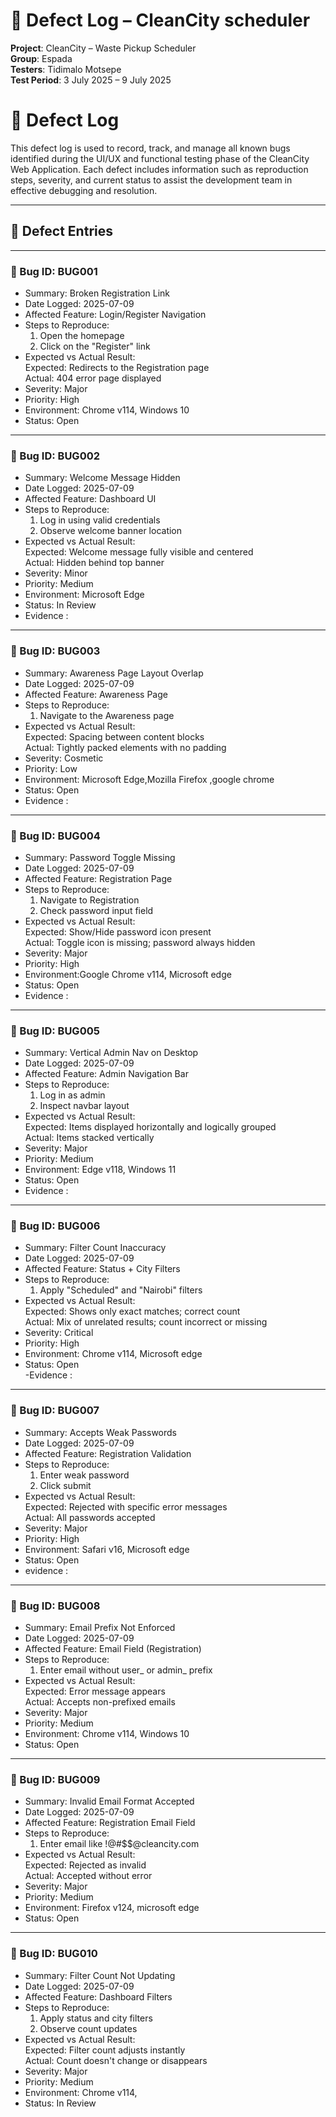 # 🐞 Defect Log – CleanCity scheduler

**Project**: CleanCity – Waste Pickup Scheduler  
**Group**: Espada  
**Testers**: Tidimalo Motsepe  
**Test Period**: 3 July 2025 – 9 July 2025  

# 🐞 Defect Log

This defect log is used to record, track, and manage all known bugs identified during the UI/UX and functional testing phase of the CleanCity Web Application. Each defect includes information such as reproduction steps, severity, and current status to assist the development team in effective debugging and resolution.

---

## 🔧 Defect Entries

---

### 🔹 Bug ID: BUG001
- Summary: Broken Registration Link  
- Date Logged: 2025-07-09  
- Affected Feature: Login/Register Navigation  
- Steps to Reproduce:  
  1. Open the homepage  
  2. Click on the "Register" link  
- Expected vs Actual Result:  
  Expected: Redirects to the Registration page  
  Actual: 404 error page displayed  
- Severity: Major  
- Priority: High  
- Environment: Chrome v114, Windows 10  
- Status: Open  
 

---

### 🔹 Bug ID: BUG002
- Summary: Welcome Message Hidden  
- Date Logged: 2025-07-09  
- Affected Feature: Dashboard UI  
- Steps to Reproduce:  
  1. Log in using valid credentials  
  2. Observe welcome banner location  
- Expected vs Actual Result:  
  Expected: Welcome message fully visible and centered  
  Actual: Hidden behind top banner  
- Severity: Minor  
- Priority: Medium  
- Environment:  Microsoft Edge
- Status: In Review
- Evidence :

---

### 🔹 Bug ID: BUG003
- Summary: Awareness Page Layout Overlap  
- Date Logged: 2025-07-09  
- Affected Feature: Awareness Page  
- Steps to Reproduce:  
  1. Navigate to the Awareness page  
- Expected vs Actual Result:  
  Expected: Spacing between content blocks  
  Actual: Tightly packed elements with no padding  
- Severity: Cosmetic  
- Priority: Low  
- Environment:  Microsoft Edge,Mozilla Firefox ,google chrome
- Status: Open
- Evidence :

---

### 🔹 Bug ID: BUG004
- Summary: Password Toggle Missing  
- Date Logged: 2025-07-09  
- Affected Feature: Registration Page  
- Steps to Reproduce:  
  1. Navigate to Registration  
  2. Check password input field  
- Expected vs Actual Result:  
  Expected: Show/Hide password icon present  
  Actual: Toggle icon is missing; password always hidden  
- Severity: Major  
- Priority: High  
- Environment:Google Chrome v114, Microsoft edge
- Status: Open
- Evidence :


---

### 🔹 Bug ID: BUG005
- Summary: Vertical Admin Nav on Desktop  
- Date Logged: 2025-07-09  
- Affected Feature: Admin Navigation Bar  
- Steps to Reproduce:  
  1. Log in as admin  
  2. Inspect navbar layout  
- Expected vs Actual Result:  
  Expected: Items displayed horizontally and logically grouped  
  Actual: Items stacked vertically  
- Severity: Major  
- Priority: Medium  
- Environment: Edge v118, Windows 11  
- Status: Open
- Evidence :

---

### 🔹 Bug ID: BUG006
- Summary: Filter Count Inaccuracy  
- Date Logged: 2025-07-09  
- Affected Feature: Status + City Filters  
- Steps to Reproduce:  
  1. Apply "Scheduled" and "Nairobi" filters  
- Expected vs Actual Result:  
  Expected: Shows only exact matches; correct count  
  Actual: Mix of unrelated results; count incorrect or missing  
- Severity: Critical  
- Priority: High  
- Environment: Chrome v114, Microsoft edge 
- Status: Open  
-Evidence :
---
### 🔹 Bug ID: BUG007
- Summary: Accepts Weak Passwords  
- Date Logged: 2025-07-09  
- Affected Feature: Registration Validation  
- Steps to Reproduce:  
  1. Enter weak password  
  2. Click submit  
- Expected vs Actual Result:  
  Expected: Rejected with specific error messages  
  Actual: All passwords accepted  
- Severity: Major  
- Priority: High  
- Environment: Safari v16, Microsoft edge
- Status: Open
- evidence :


---

### 🔹 Bug ID: BUG008
- Summary: Email Prefix Not Enforced  
- Date Logged: 2025-07-09  
- Affected Feature: Email Field (Registration)  
- Steps to Reproduce:  
  1. Enter email without user_ or admin_ prefix  
- Expected vs Actual Result:  
  Expected: Error message appears  
  Actual: Accepts non-prefixed emails  
- Severity: Major  
- Priority: Medium  
- Environment: Chrome v114, Windows 10  
- Status: Open  


---

### 🔹 Bug ID: BUG009
- Summary: Invalid Email Format Accepted  
- Date Logged: 2025-07-09  
- Affected Feature: Registration Email Field  
- Steps to Reproduce:  
  1. Enter email like !@#$$@cleancity.com  
- Expected vs Actual Result:  
  Expected: Rejected as invalid  
  Actual: Accepted without error  
- Severity: Major  
- Priority: Medium  
- Environment: Firefox v124, microsoft edge 
- Status: Open  
 

---

### 🔹 Bug ID: BUG010
- Summary: Filter Count Not Updating  
- Date Logged: 2025-07-09  
- Affected Feature: Dashboard Filters  
- Steps to Reproduce:  
  1. Apply status and city filters  
  2. Observe count updates  
- Expected vs Actual Result:  
  Expected: Filter count adjusts instantly  
  Actual: Count doesn't change or disappears  
- Severity: Major  
- Priority: Medium  
- Environment: Chrome v114, 
- Status: In Review  
